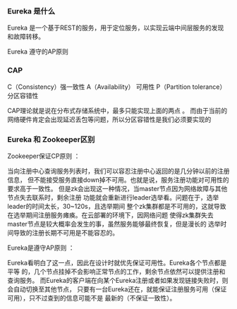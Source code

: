 ### Eureka 是什么

Eureka 是一个基于REST的服务，用于定位服务，以实现云端中间层服务的发现和故障转移。

Eureka 遵守的AP原则

### CAP

 C（Consistency）强一致性  A（Availability） 可用性  P（Partition tolerance）分区容错性 

 CAP理论就是说在分布式存储系统中，最多只能实现上面的两点 。 而由于当前的网络硬件肯定会出现延迟丢包等问题，所以分区容错性是我们必须要实现的 

###  Eureka 和 Zookeeper区别 

 Zookeeper保证CP原则 ：

​	当向注册中心查询服务列表时，我们可以容忍注册中心返回的是几分钟以前的注册信息，
  但不能接受服务直接down掉不可用。也就是说，服务注册功能对可用性的要求高于一致性。
  但是zk会出现这一种情况，当master节点因为网络故障与其他节点失去联系时，剩余注册
  功能就会重新进行leader选举看。问题在于，选举leader的时间太长，30~120s，且选举期间
  整个zk集群都是不可用的，这就导致在选举期间注册服务瘫痪。在云部署的环境下，因网络问题
  使得zk集群失去master节点是较大概率会发生的事，虽然服务能够最终恢复，但是漫长的
  选举时间导致的注册长期不可用是不能容忍的。

 Eureka是遵守AP原则 ：

Eureka看明白了这一点，因此在设计时就优先保证可用性。Eureka各个节点都是平等
  的，几个节点挂掉不会影响正常节点的工作，剩余节点依然可以提供注册和查询服务。
  而Eureka的客户端在向某个Eureka注册或者如果发现链接失败时，则会自动切换至其他节点，
  只要有一台Eureka还在，就能保证注册服务可用（保证可用），只不过查到的信息可能不是
  最新的（不保证一致性）。

